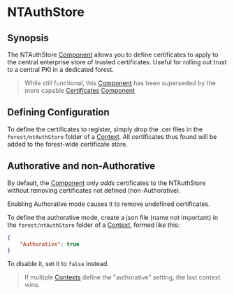﻿# NTAuthStore

## Synopsis

The NTAuthStore [Component](../components.html) allows you to define certificates to apply to the central enterprise store of trusted certificates.
Useful for rolling out trust to a central PKI in a dedicated forest.

> While still functional, this [Component](../components.html) has been superseded by the more capable [Certificates](certificates.html) [Component](../components.html)

## Defining Configuration

To define the certificates to register, simply drop the .cer files in the `forest/ntAuthStore` folder of a [Context](../../basics/contexts.html).
All certificates thus found will be added to the forest-wide certificate store.

## Authorative and non-Authorative

By default, the [Component](../components.html) only _adds_ certificates to the NTAuthStore without removing certificates not defined (non-Authorative).

Enabling Authorative mode causes it to remove undefined certificates.

To define the authorative mode, create a json file (name not important) in the `forest/ntAuthStore` folder of a [Context](../../basics/contexts.html), formed like this:

```json
{
    "Authorative": true
}
```

To disable it, set it to `false` instead.

> If multiple [Contexts](../../basics/contexts.html) define the "authorative" setting, the last context wins.
